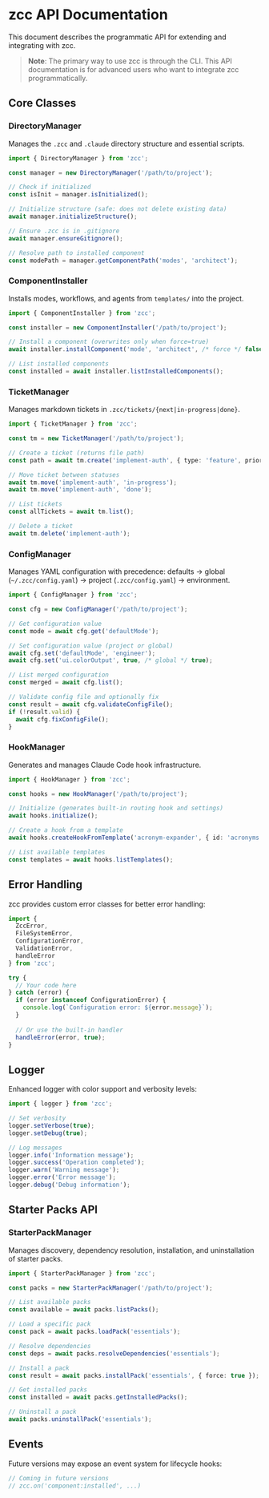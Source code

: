 # zcc API Documentation

This document describes the programmatic API for extending and integrating with zcc.

> **Note**: The primary way to use zcc is through the CLI. This API documentation is for advanced users who want to integrate zcc programmatically.

## Core Classes

### DirectoryManager

Manages the `.zcc` and `.claude` directory structure and essential scripts.

```typescript
import { DirectoryManager } from 'zcc';

const manager = new DirectoryManager('/path/to/project');

// Check if initialized
const isInit = manager.isInitialized();

// Initialize structure (safe: does not delete existing data)
await manager.initializeStructure();

// Ensure .zcc is in .gitignore
await manager.ensureGitignore();

// Resolve path to installed component
const modePath = manager.getComponentPath('modes', 'architect');
```

### ComponentInstaller

Installs modes, workflows, and agents from `templates/` into the project.

```typescript
import { ComponentInstaller } from 'zcc';

const installer = new ComponentInstaller('/path/to/project');

// Install a component (overwrites only when force=true)
await installer.installComponent('mode', 'architect', /* force */ false);

// List installed components
const installed = await installer.listInstalledComponents();
```

### TicketManager

Manages markdown tickets in `.zcc/tickets/{next|in-progress|done}`.

```typescript
import { TicketManager } from 'zcc';

const tm = new TicketManager('/path/to/project');

// Create a ticket (returns file path)
const path = await tm.create('implement-auth', { type: 'feature', priority: 'high' });

// Move ticket between statuses
await tm.move('implement-auth', 'in-progress');
await tm.move('implement-auth', 'done');

// List tickets
const allTickets = await tm.list();

// Delete a ticket
await tm.delete('implement-auth');
```

### ConfigManager

Manages YAML configuration with precedence: defaults → global (`~/.zcc/config.yaml`) → project (`.zcc/config.yaml`) → environment.

```typescript
import { ConfigManager } from 'zcc';

const cfg = new ConfigManager('/path/to/project');

// Get configuration value
const mode = await cfg.get('defaultMode');

// Set configuration value (project or global)
await cfg.set('defaultMode', 'engineer');
await cfg.set('ui.colorOutput', true, /* global */ true);

// List merged configuration
const merged = await cfg.list();

// Validate config file and optionally fix
const result = await cfg.validateConfigFile();
if (!result.valid) {
  await cfg.fixConfigFile();
}
```

### HookManager

Generates and manages Claude Code hook infrastructure.

```typescript
import { HookManager } from 'zcc';

const hooks = new HookManager('/path/to/project');

// Initialize (generates built-in routing hook and settings)
await hooks.initialize();

// Create a hook from a template
await hooks.createHookFromTemplate('acronym-expander', { id: 'acronyms', enabled: true });

// List available templates
const templates = await hooks.listTemplates();
```

## Error Handling

zcc provides custom error classes for better error handling:

```typescript
import {
  ZccError,
  FileSystemError,
  ConfigurationError,
  ValidationError,
  handleError
} from 'zcc';

try {
  // Your code here
} catch (error) {
  if (error instanceof ConfigurationError) {
    console.log(`Configuration error: ${error.message}`);
  }
  
  // Or use the built-in handler
  handleError(error, true);
}
```

## Logger

Enhanced logger with color support and verbosity levels:

```typescript
import { logger } from 'zcc';

// Set verbosity
logger.setVerbose(true);
logger.setDebug(true);

// Log messages
logger.info('Information message');
logger.success('Operation completed');
logger.warn('Warning message');
logger.error('Error message');
logger.debug('Debug information');
```

## Starter Packs API

### StarterPackManager

Manages discovery, dependency resolution, installation, and uninstallation of starter packs.

```typescript
import { StarterPackManager } from 'zcc';

const packs = new StarterPackManager('/path/to/project');

// List available packs
const available = await packs.listPacks();

// Load a specific pack
const pack = await packs.loadPack('essentials');

// Resolve dependencies
const deps = await packs.resolveDependencies('essentials');

// Install a pack
const result = await packs.installPack('essentials', { force: true });

// Get installed packs
const installed = await packs.getInstalledPacks();

// Uninstall a pack
await packs.uninstallPack('essentials');
```

## Events

Future versions may expose an event system for lifecycle hooks:

```typescript
// Coming in future versions
// zcc.on('component:installed', ...)
```